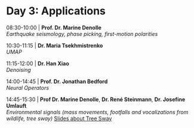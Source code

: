 # Day 3: Applications

08:30-10:00 | **Prof. Dr. Marine Denolle** \
*Earthquake seismology, phase picking, first-motion polarities*

10:30-11:15 | **Dr. Maria Tsekhmistrenko** \
*UMAP* 

11:15-12:00 | **Dr. Han Xiao** \
*Denoising* 

14:00-14:45 | **Prof. Dr. Jonathan Bedford** \
*Neural Operators* 

14:45-15:30 | **Prof Dr. Marine Denolle**, **Dr. René Steinmann**, **Dr. Josefine Umlauft** \
*Environmental signals (mass movements, footfalls and vocalizations from wildlife, tree sway)* [Slides about Tree Sway](./slides/ApplicationsVI_EnvironmentalSignals_TreeSway.pdf)
